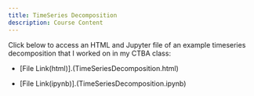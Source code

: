 ```yaml
---
title: TimeSeries Decomposition
description: Course Content
---
```


Click below to access an HTML and Jupyter file of an example timeseries decomposition that I worked on in my CTBA class:

- [File Link(html)].(TimeSeriesDecomposition.html)

- [File Link(ipynb)].(TimeSeriesDecomposition.ipynb)
